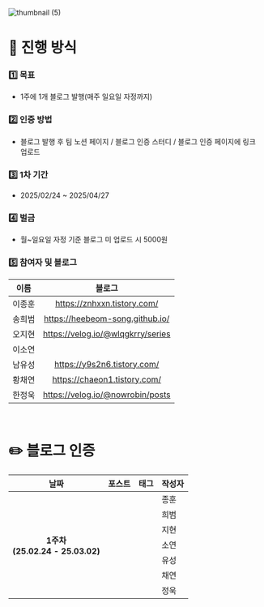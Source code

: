 ![thumbnail (5)](https://github.com/user-attachments/assets/bc973aea-b4f4-408a-b086-8be71f725cf2)
# 👥 진행 방식
### 1️⃣ 목표
- 1주에 1개 블로그 발행(매주 일요일 자정까지)
### 2️⃣ 인증 방법
- 블로그 발행 후 팀 노션 페이지 / 블로그 인증 스터디 / 블로그 인증 페이지에 링크 업로드
### 3️⃣ 1차 기간
- 2025/02/24 ~ 2025/04/27
### 4️⃣ 벌금
- 월~일요일 자정 기준 블로그 미 업로드 시 5000원
### 5️⃣ 참여자 및 블로그
| **이름**    | **블로그**       |  
|:-----------:|:----------------:|
| 이종훈      | https://znhxxn.tistory.com/       |  
| 송희범      | https://heebeom-song.github.io/   |  
| 오지현      | https://velog.io/@wlqgkrry/series |   
| 이소연      |                                   |
| 남유성      | https://y9s2n6.tistory.com/       | 
| 황채연      | https://chaeon1.tistory.com/      | 
| 한정욱      | https://velog.io/@nowrobin/posts  | 

<br />

# ✏️ 블로그 인증
<table>
  <thead>
    <tr>
      <th align="center">날짜</th>
      <th align="center">포스트</th>
      <th align="center">태그</th>
      <th align="center">작성자</th>
    </tr>
  </thead>
  <tbody>
    <tr>
      <th rowspan=8 align="center">1주차<br />(25.02.24 - 25.03.02)</th>
      <td></td>
      <td></td>
      <td>종훈</td>
    </tr>
    <tr>
      <td></td>
      <td></td>
      <td>희범</td>
    </tr>
    <tr>
      <td></td>
      <td></td>
      <td>지현</td>
    </tr>
    <tr>
      <td></td>
      <td></td>
      <td>소연</td>
    </tr>
    <tr>
      <td></td>
      <td></td>
      <td>유성</td>
    </tr>
    <tr>
      <td></td>
      <td></td>
      <td>채연</td>
    </tr>
    <tr>
      <td></td>
      <td></td>
      <td>정욱</td>
    </tr>
</table>
